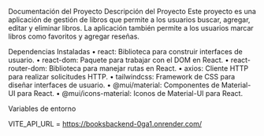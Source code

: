 Documentación del Proyecto
Descripción del Proyecto
Este proyecto es una aplicación de gestión de libros que permite a los usuarios buscar, agregar, editar y eliminar libros. La aplicación también permite a los usuarios marcar libros como favoritos y agregar reseñas.

Dependencias Instaladas
•	react: Biblioteca para construir interfaces de usuario.
•	react-dom: Paquete para trabajar con el DOM en React.
•	react-router-dom: Biblioteca para manejar rutas en React.
•	axios: Cliente HTTP para realizar solicitudes HTTP.
•	tailwindcss: Framework de CSS para diseñar interfaces de usuario.
•	@mui/material: Componentes de Material-UI para React.
•	@mui/icons-material: Iconos de Material-UI para React.



Variables de entorno

VITE_API_URL = https://booksbackend-0ga1.onrender.com/
